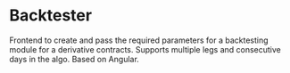 # Backtester
Frontend to create and pass the required parameters for a backtesting module for a derivative contracts. Supports multiple legs and consecutive days in the algo. Based on Angular.
